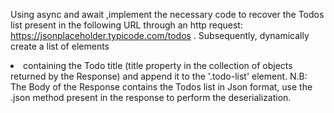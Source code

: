 Using async and await ,implement the necessary code to recover the Todos list present in the following URL through an http request: https://jsonplaceholder.typicode.com/todos . Subsequently, dynamically create a list of elements <li> containing the Todo title (title property in the collection of objects returned by the Response) and append it to the '.todo-list' element. N.B: The Body of the Response contains the Todos list in Json format, use the .json method present in the response to perform the deserialization.